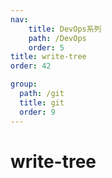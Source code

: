 ```yaml
---
nav:
    title: DevOps系列
    path: /DevOps
    order: 5
title: write-tree
order: 42

group:
  path: /git
  title: git
  order: 9
---
```


# write-tree
